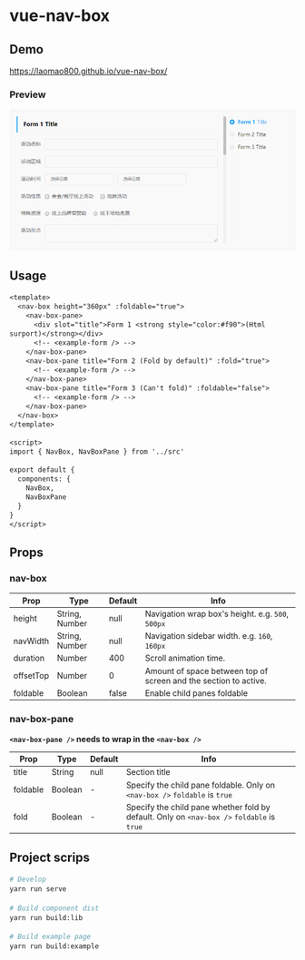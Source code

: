 # vue-nav-box

## Demo

https://laomao800.github.io/vue-nav-box/

### Preview

![preview](./preview.gif)

## Usage

```vue
<template>
  <nav-box height="360px" :foldable="true">
    <nav-box-pane>
      <div slot="title">Form 1 <strong style="color:#f90">(Html surport)</strong></div>
      <!-- <example-form /> -->
    </nav-box-pane>
    <nav-box-pane title="Form 2 (Fold by default)" :fold="true">
      <!-- <example-form /> -->
    </nav-box-pane>
    <nav-box-pane title="Form 3 (Can't fold)" :foldable="false">
      <!-- <example-form /> -->
    </nav-box-pane>
  </nav-box>
</template>

<script>
import { NavBox, NavBoxPane } from '../src'

export default {
  components: {
    NavBox,
    NavBoxPane
  }
}
</script>
```

## Props

### nav-box

| Prop      | Type           | Default | Info |
| --------- | -------------- | ------- | ---- |
| height    | String, Number | null    | Navigation wrap box's height. e.g. `500`, `500px` |
| navWidth  | String, Number | null    | Navigation sidebar width. e.g. `160`, `160px` |
| duration  | Number         | 400     | Scroll animation time.
| offsetTop | Number         | 0       | Amount of space between top of screen and the section to active.
| foldable  | Boolean        | false   | Enable child panes foldable

### nav-box-pane

**`<nav-box-pane />` needs to wrap in the `<nav-box />`**

| Prop     | Type    | Default | Info |
| -------- | ------- | ------- | ---- |
| title    | String  | null    | Section title
| foldable | Boolean | -       | Specify the child pane foldable. Only on `<nav-box />` `foldable` is `true`
| fold     | Boolean | -       | Specify the child pane whether fold by default. Only on `<nav-box />` `foldable` is `true`

## Project scrips

```bash
# Develop
yarn run serve

# Build component dist
yarn run build:lib

# Build example page
yarn run build:example
```
